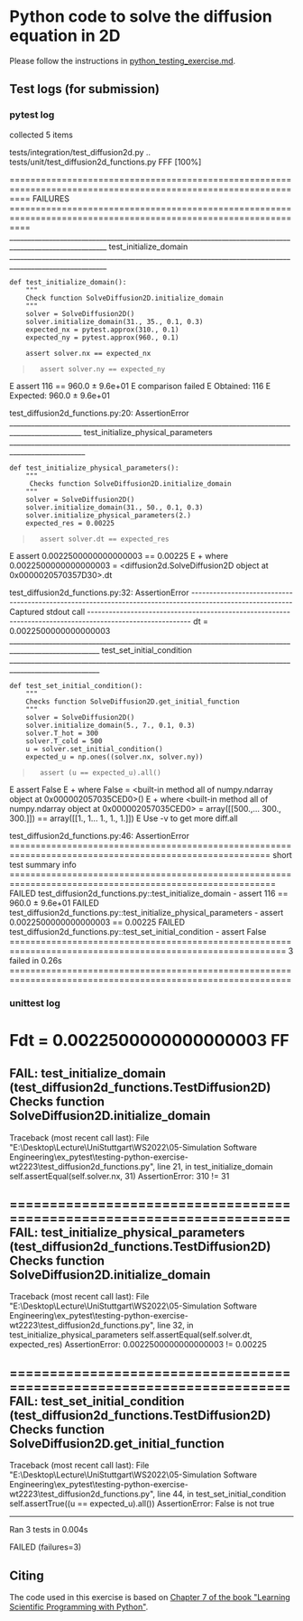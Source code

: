 # Python code to solve the diffusion equation in 2D

Please follow the instructions in [python_testing_exercise.md](https://github.com/Simulation-Software-Engineering/Lecture-Material/blob/main/05_testing_and_ci/python_testing_exercise.md).

## Test logs (for submission)

### pytest log

collected 5 items

tests/integration/test_diffusion2d.py ..
tests/unit/test_diffusion2d_functions.py FFF                                                                                                                                                                                                   [100%]

================================================================================================================ FAILURES ================================================================================================================
_________________________________________________________________________________________________________ test_initialize_domain _________________________________________________________________________________________________________

    def test_initialize_domain():
        """
        Check function SolveDiffusion2D.initialize_domain
        """
        solver = SolveDiffusion2D()
        solver.initialize_domain(31., 35., 0.1, 0.3)
        expected_nx = pytest.approx(310., 0.1)
        expected_ny = pytest.approx(960., 0.1)

        assert solver.nx == expected_nx
>       assert solver.ny == expected_ny
E       assert 116 == 960.0 ± 9.6e+01
E         comparison failed
E         Obtained: 116
E         Expected: 960.0 ± 9.6e+01

test_diffusion2d_functions.py:20: AssertionError
__________________________________________________________________________________________________ test_initialize_physical_parameters ___________________________________________________________________________________________________

    def test_initialize_physical_parameters():
        """
         Checks function SolveDiffusion2D.initialize_domain
        """
        solver = SolveDiffusion2D()
        solver.initialize_domain(31., 50., 0.1, 0.3)
        solver.initialize_physical_parameters(2.)
        expected_res = 0.00225

>       assert solver.dt == expected_res
E       assert 0.0022500000000000003 == 0.00225
E        +  where 0.0022500000000000003 = <diffusion2d.SolveDiffusion2D object at 0x0000020570357D30>.dt

test_diffusion2d_functions.py:32: AssertionError
---------------------------------------------------------------------------------------------------------- Captured stdout call ----------------------------------------------------------------------------------------------------------
dt = 0.0022500000000000003
_______________________________________________________________________________________________________ test_set_initial_condition _______________________________________________________________________________________________________

    def test_set_initial_condition():
        """
        Checks function SolveDiffusion2D.get_initial_function
        """
        solver = SolveDiffusion2D()
        solver.initialize_domain(5., 7., 0.1, 0.3)
        solver.T_hot = 300
        solver.T_cold = 500
        u = solver.set_initial_condition()
        expected_u = np.ones((solver.nx, solver.ny))

>       assert (u == expected_u).all()
E       assert False
E        +  where False = <built-in method all of numpy.ndarray object at 0x000002057035CED0>()
E        +    where <built-in method all of numpy.ndarray object at 0x000002057035CED0> = array([[500.,... 300., 300.]]) == array([[1., 1... 1., 1., 1.]])
E             Use -v to get more diff.all

test_diffusion2d_functions.py:46: AssertionError
======================================================================================================== short test summary info =========================================================================================================
FAILED test_diffusion2d_functions.py::test_initialize_domain - assert 116 == 960.0 ± 9.6e+01
FAILED test_diffusion2d_functions.py::test_initialize_physical_parameters - assert 0.0022500000000000003 == 0.00225
FAILED test_diffusion2d_functions.py::test_set_initial_condition - assert False
=========================================================================================================== 3 failed in 0.26s ============================================================================================================


### unittest log

Fdt = 0.0022500000000000003
FF
======================================================================
FAIL: test_initialize_domain (test_diffusion2d_functions.TestDiffusion2D)
Checks function SolveDiffusion2D.initialize_domain
----------------------------------------------------------------------
Traceback (most recent call last):
File "E:\Desktop\Lecture\UniStuttgart\WS2022\05-Simulation Software Engineering\ex_pytest\testing-python-exercise-wt2223\test_diffusion2d_functions.py", line 21, in test_initialize_domain
self.assertEqual(self.solver.nx, 31)
AssertionError: 310 != 31

======================================================================
FAIL: test_initialize_physical_parameters (test_diffusion2d_functions.TestDiffusion2D)
Checks function SolveDiffusion2D.initialize_domain
----------------------------------------------------------------------
Traceback (most recent call last):
File "E:\Desktop\Lecture\UniStuttgart\WS2022\05-Simulation Software Engineering\ex_pytest\testing-python-exercise-wt2223\test_diffusion2d_functions.py", line 32, in test_initialize_physical_parameters
self.assertEqual(self.solver.dt, expected_res)
AssertionError: 0.0022500000000000003 != 0.00225

======================================================================
FAIL: test_set_initial_condition (test_diffusion2d_functions.TestDiffusion2D)
Checks function SolveDiffusion2D.get_initial_function
----------------------------------------------------------------------
Traceback (most recent call last):
File "E:\Desktop\Lecture\UniStuttgart\WS2022\05-Simulation Software Engineering\ex_pytest\testing-python-exercise-wt2223\test_diffusion2d_functions.py", line 44, in test_set_initial_condition
self.assertTrue((u == expected_u).all())
AssertionError: False is not true

----------------------------------------------------------------------
Ran 3 tests in 0.004s

FAILED (failures=3)


## Citing

The code used in this exercise is based on [Chapter 7 of the book "Learning Scientific Programming with Python"](https://scipython.com/book/chapter-7-matplotlib/examples/the-two-dimensional-diffusion-equation/).
